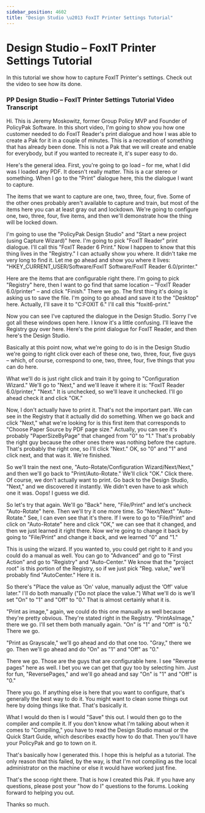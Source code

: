```yaml
---
sidebar_position: 4602
title: "Design Studio \u2013 FoxIT Printer Settings Tutorial"
---
```


# Design Studio – FoxIT Printer Settings Tutorial

In this tutorial we show how to capture FoxIT Printer's settings. Check out the video to see how its done.

### PP Design Studio – FoxIT Printer Settings Tutorial Video Transcript

Hi. This is Jeremy Moskowitz, former Group Policy MVP and Founder of PolicyPak Software. In this short video, I'm going to show you how one customer needed to do FoxIT Reader's print dialogue and how I was able to create a Pak for it in a couple of minutes. This is a recreation of something that has already been done. This is not a Pak that we will create and enable for everybody, but if you wanted to recreate it, it's super easy to do.

Here's the general idea. First, you're going to go load – for me, what I did was I loaded any PDF. It doesn't really matter. This is a car stereo or something. When I go to the "Print" dialogue here, this the dialogue I want to capture.

The items that we want to capture are one, two, three, four, five. Some of the other ones probably aren't available to capture and train, but most of the items here you can at least gray out and lockdown. We're going to configure one, two, three, four, five items, and then we'll demonstrate how the thing will be locked down.

I'm going to use the "PolicyPak Design Studio" and "Start a new project (using Capture Wizard)" here. I'm going to pick "FoxIT Reader" print dialogue. I'll call this "FoxIT Reader 6 Print." Now I happen to know that this thing lives in the "Registry." I can actually show you where. It didn't take me very long to find it. Let me go ahead and show you where it lives: "HKEY\_CURRENT\_USER/Software/FoxIT Software/FoxIT Reader 6.0/printer."

Here are the items that are configurable right there. I'm going to pick "Registry" here, then I want to go find that same location – "FoxIT Reader 6.0/printer" – and click "Finish." There we go. The first thing it's doing is asking us to save the file. I'm going to go ahead and save it to the "Desktop" here. Actually, I'll save it to "C:FOXIT 6." I'll call this "foxit6-print."

Now you can see I've captured the dialogue in the Design Studio. Sorry I've got all these windows open here. I know it's a little confusing. I'll leave the Registry guy over here. Here's the print dialogue for FoxIT Reader, and then here's the Design Studio.

Basically at this point now, what we're going to do is in the Design Studio we're going to right click over each of these one, two, three, four, five guys – which, of course, correspond to one, two, three, four, five things that you can do here.

What we'll do is just right click and train it by going to "Configuration Wizard." We'll go to "Next," and we'll leave it where it is: "FoxIT Reader 6.0/printer," "Next." It is unchecked, so we'll leave it unchecked. I'll go ahead check it and click "OK."

Now, I don't actually have to print it. That's not the important part. We can see in the Registry that it actually did do something. When we go back and click "Next," what we're looking for is this first item that corresponds to "Choose Paper Source by PDF page size." Actually, you can see it's probably "PaperSizeByPage" that changed from "0" to "1." That's probably the right guy because the other ones there was nothing before the capture. That's probably the right one, so I'll click "Next." OK, so "0" and "1" and click next, and that was it. We're finished.

So we'll train the next one, "Auto-Rotate/Configuration Wizard/Next/Next," and then we'll go back to "Print/Auto-Rotate." We'll click "OK." Click there. Of course, we don't actually want to print. Go back to the Design Studio, "Next," and we discovered it instantly. We didn't even have to ask which one it was. Oops! I guess we did.

So let's try that again. We'll go "Back" here, "File/Print" and let's uncheck "Auto-Rotate" here. Then we'll try it one more time. So "Next/Next" "Auto-Rotate." See, I can even see that it's there. If I were to go to "File/Print" and click on "Auto-Rotate" here and click "OK," we can see that it changed, and then we just learned it right there. Now we're going to change it back by going to "File/Print" and change it back, and we learned "0" and "1."

This is using the wizard. If you wanted to, you could get right to it and you could do a manual as well. You can go to "Advanced" and go to "First Action" and go to "Registry" and "Auto-Center." We know that the "project root" is this portion of the Registry, so if we just pick "Reg. value," we'll probably find "AutoCenter." Here it is.

So there's "Place the value as ‘On' value, manually adjust the ‘Off' value later." I'll do both manually ("Do not place the value.") What we'll do is we'll set "On" to "1" and "Off" to "0." That is almost certainly what it is.

"Print as image," again, we could do this one manually as well because they're pretty obvious. They're stated right in the Registry. "PrintAsImage," there we go. I'll set them both manually again. "On" is "1" and "Off" is "0." There we go.

"Print as Grayscale," we'll go ahead and do that one too. "Gray," there we go. Then we'll go ahead and do "On" as "1" and "Off" as "0."

There we go. Those are the guys that are configurable here. I see "Reverse pages" here as well. I bet you we can get that guy too by selecting him. Just for fun, "ReversePages," and we'll go ahead and say "On" is "1" and "Off" is "0."

There you go. If anything else is here that you want to configure, that's generally the best way to do it. You might want to clean some things out here by doing things like that. That's basically it.

What I would do then is I would "Save" this out. I would then go to the compiler and compile it. If you don't know what I'm talking about when it comes to "Compiling," you have to read the Design Studio manual or the Quick Start Guide, which describes exactly how to do that. Then you'll have your PolicyPak and go to town on it.

That's basically how I generated this. I hope this is helpful as a tutorial. The only reason that this failed, by the way, is that I'm not compiling as the local administrator on the machine or else it would have worked just fine.

That's the scoop right there. That is how I created this Pak. If you have any questions, please post your "how do I" questions to the forums. Looking forward to helping you out.

Thanks so much.